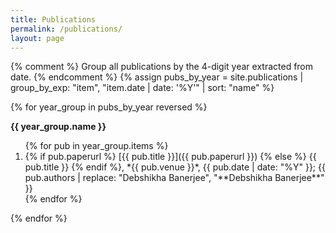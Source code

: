 ```yaml
---
title: Publications
permalink: /publications/
layout: page
---
```


{% comment %}
  Group all publications by the 4-digit year extracted from date.
{% endcomment %}
{% assign pubs_by_year = site.publications 
    | group_by_exp: "item", "item.date | date: '%Y'" 
    | sort: "name" %}

{% for year_group in pubs_by_year reversed %}
  
**{{ year_group.name }}**

<ol class="pub-list">
  {% for pub in year_group.items %}
    <li>
      {% if pub.paperurl %}
        [{{ pub.title }}]({{ pub.paperurl }})
      {% else %}
        {{ pub.title }}
      {% endif %}, 
      *{{ pub.venue }}*, 
      {{ pub.date | date: "%Y" }}; 
      {{ pub.authors 
          | replace: "Debshikha Banerjee", "**Debshikha Banerjee**" 
      }}
    </li>
  {% endfor %}
</ol>

{% endfor %}
